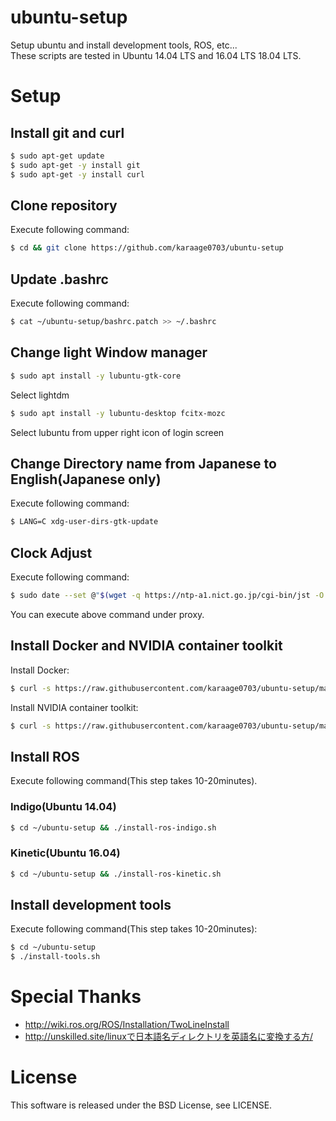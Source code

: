 # ubuntu-setup
Setup ubuntu and install development tools, ROS, etc...  
These scripts are tested in Ubuntu 14.04 LTS and 16.04 LTS 18.04 LTS.

# Setup
## Install git and curl

```sh
$ sudo apt-get update
$ sudo apt-get -y install git
$ sudo apt-get -y install curl
```

## Clone repository
Execute following command:

```sh
$ cd && git clone https://github.com/karaage0703/ubuntu-setup
```

## Update .bashrc
Execute following command:

```sh
$ cat ~/ubuntu-setup/bashrc.patch >> ~/.bashrc
```

## Change light Window manager

```sh
$ sudo apt install -y lubuntu-gtk-core
```

Select lightdm

```sh
$ sudo apt install -y lubuntu-desktop fcitx-mozc
```

Select lubuntu from upper right icon of login screen

## Change Directory name from Japanese to English(Japanese only)
Execute following command:

```sh
$ LANG=C xdg-user-dirs-gtk-update
```

## Clock Adjust
Execute following command:

```sh
$ sudo date --set @"$(wget -q https://ntp-a1.nict.go.jp/cgi-bin/jst -O - | sed -n 4p | cut -d. -f1)"
```

You can execute above command under proxy.

## Install Docker and NVIDIA container toolkit
Install Docker:

```sh
$ curl -s https://raw.githubusercontent.com/karaage0703/ubuntu-setup/master/install-docker.sh | /bin/bash
```

Install NVIDIA container toolkit:

```sh
$ curl -s https://raw.githubusercontent.com/karaage0703/ubuntu-setup/master/install-nvidia-container-toolkit.sh | /bin/bash
```

## Install ROS
Execute following command(This step takes 10-20minutes).

### Indigo(Ubuntu 14.04)

```sh
$ cd ~/ubuntu-setup && ./install-ros-indigo.sh
```

### Kinetic(Ubuntu 16.04)

```sh
$ cd ~/ubuntu-setup && ./install-ros-kinetic.sh
```


## Install development tools
Execute following command(This step takes 10-20minutes):

```sh
$ cd ~/ubuntu-setup
$ ./install-tools.sh
```


# Special Thanks
- http://wiki.ros.org/ROS/Installation/TwoLineInstall
- http://unskilled.site/linuxで日本語名ディレクトリを英語名に変換する方/

# License
This software is released under the BSD License, see LICENSE.
